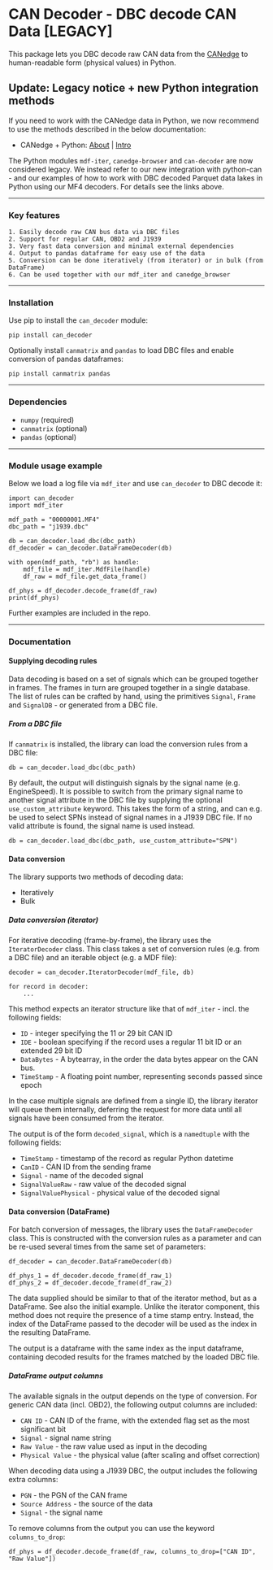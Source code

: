 # CAN Decoder - DBC decode CAN Data [LEGACY]
This package lets you DBC decode raw CAN data from the [CANedge](https://www.csselectronics.com/) to human-readable form (physical values) in Python.

## Update: Legacy notice + new Python integration methods
If you need to work with the CANedge data in Python, we now recommend to use the methods described in the below documentation:
- CANedge + Python: [About](https://www.csselectronics.com/pages/python-can-bus-api) | [Intro](https://canlogger.csselectronics.com/canedge-getting-started/ce3/log-file-tools/api-tools)

The Python modules `mdf-iter`, `canedge-browser` and `can-decoder` are now considered legacy. We instead refer to our new integration with python-can - and our examples of how to work with DBC decoded Parquet data lakes in Python using our MF4 decoders. For details see the links above.


---
### Key features
```
1. Easily decode raw CAN bus data via DBC files
2. Support for regular CAN, OBD2 and J1939
3. Very fast data conversion and minimal external dependencies
4. Output to pandas dataframe for easy use of the data
5. Conversion can be done iteratively (from iterator) or in bulk (from DataFrame) 
6. Can be used together with our mdf_iter and canedge_browser
```

---
### Installation
Use pip to install the `can_decoder` module:
```
pip install can_decoder
```
Optionally install `canmatrix` and `pandas` to load DBC files and enable conversion of pandas dataframes:
```
pip install canmatrix pandas
```

---
### Dependencies
* `numpy` (required)
* `canmatrix` (optional)
* `pandas` (optional)

---
### Module usage example
Below we load a log file via `mdf_iter` and use `can_decoder` to DBC decode it:
```
import can_decoder
import mdf_iter

mdf_path = "00000001.MF4"
dbc_path = "j1939.dbc"

db = can_decoder.load_dbc(dbc_path)
df_decoder = can_decoder.DataFrameDecoder(db)

with open(mdf_path, "rb") as handle:
    mdf_file = mdf_iter.MdfFile(handle)
    df_raw = mdf_file.get_data_frame()

df_phys = df_decoder.decode_frame(df_raw)
print(df_phys)
```

Further examples are included in the repo.

---
### Documentation
#### Supplying decoding rules
Data decoding is based on a set of signals which can be grouped together in frames. The frames in turn are grouped together in a single database. The list of rules can be crafted by hand, using the primitives `Signal`, `Frame` and `SignalDB` - or generated from a DBC file.

##### From a DBC file
If `canmatrix` is installed, the library can load the conversion rules from a DBC file:
```
db = can_decoder.load_dbc(dbc_path)
```
By default, the output will distinguish signals by the signal name (e.g. EngineSpeed). It is possible to switch from the primary signal name to another signal attribute in the DBC file by supplying the optional `use_custom_attribute` keyword. This takes the form of a string, and can e.g. be used to select SPNs instead of signal names in a J1939 DBC file. If no valid attribute is found, the signal name is used instead.
```
db = can_decoder.load_dbc(dbc_path, use_custom_attribute="SPN")
```

#### Data conversion
The library supports two methods of decoding data:
* Iteratively
* Bulk

##### Data conversion (iterator)
For iterative decoding (frame-by-frame), the library uses the `IteratorDecoder` class. This class takes a set of conversion rules (e.g. from a DBC file) and an iterable object (e.g. a MDF file):

```
decoder = can_decoder.IteratorDecoder(mdf_file, db)

for record in decoder:
    ...
```

This method expects an iterator structure like that of `mdf_iter` - incl. the following fields:
* `ID` - integer specifying the 11 or 29 bit CAN ID
* `IDE` - boolean specifying if the record uses a regular 11 bit ID or an extended 29 bit ID
* `DataBytes` - A bytearray, in the order the data bytes appear on the CAN bus.
* `TimeStamp` - A floating point number, representing seconds passed since epoch

In the case multiple signals are defined from a single ID, the library iterator will queue them internally, deferring the request for more data until all signals have been consumed from the iterator.

The output is of the form `decoded_signal`, which is a `namedtuple` with the following fields:
* `TimeStamp` - timestamp of the record as regular Python datetime
* `CanID` - CAN ID from the sending frame
* `Signal` - name of the decoded signal
* `SignalValueRaw` - raw value of the decoded signal
* `SignalValuePhysical` - physical value of the decoded signal

#### Data conversion (DataFrame)
For batch conversion of messages, the library uses the `DataFrameDecoder` class. This is constructed with the conversion rules as a parameter and can be re-used several times from the same set of parameters:

```
df_decoder = can_decoder.DataFrameDecoder(db)

df_phys_1 = df_decoder.decode_frame(df_raw_1)
df_phys_2 = df_decoder.decode_frame(df_raw_2)
```

The data supplied should be similar to that of the iterator method, but as a DataFrame. See also the initial example. Unlike the iterator component, this method does not require the presence of a time stamp entry. Instead, the index of the DataFrame passed to the decoder will be used as the index in the resulting DataFrame.

The output is a dataframe with the same index as the input dataframe, containing decoded results for the frames matched by the loaded DBC file. 

##### DataFrame output columns
The available signals in the output depends on the type of conversion. For generic CAN data (incl. OBD2), the following output columns are included:

* `CAN ID` - CAN ID of the frame, with the extended flag set as the most significant bit
* `Signal` - signal name string
* `Raw Value` - the raw value used as input in the decoding
* `Physical Value` - the physical value (after scaling and offset correction)

When decoding data using a J1939 DBC, the output includes the following extra columns:
* `PGN` - the PGN of the CAN frame
* `Source Address` - the source of the data
* `Signal` - the signal name

To remove columns from the output you can use the keyword `columns_to_drop`:
```
df_phys = df_decoder.decode_frame(df_raw, columns_to_drop=["CAN ID", "Raw Value"])
```
